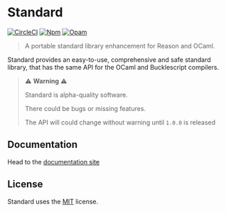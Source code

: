 # Standard

[![CircleCI](https://circleci.com/gh/Dean177/reason-standard.svg?style=shield)](https://circleci.com/gh/Dean177/reason-standard)
[![Npm](https://badge.fury.io/js/reason-standard.svg)](https://www.npmjs.com/package/reason-standard)
[![Opam](https://img.shields.io/badge/opam_package-0.1.0--alpha.1-brightgreen)](https://opam.ocaml.org/packages/reason-standard)

> A portable standard library enhancement for Reason and OCaml.

Standard provides an easy-to-use, comprehensive and safe standard library, that has the same API for the OCaml and Bucklescript compilers.

> ⚠️ **Warning** ⚠️
>
> Standard is alpha-quality software. 
>
> There could be bugs or missing features.
>
> The API will could change without warning until `1.0.0` is released

## Documentation

Head to the [documentation site](https://reason-standard.netlify.com)

## License

Standard uses the [MIT](./LICENSE) license.
